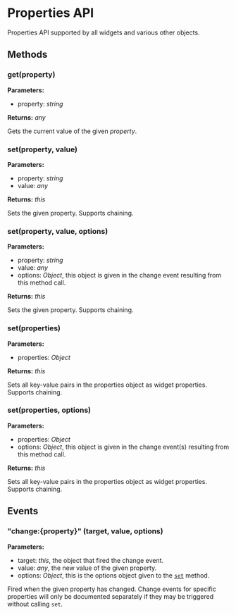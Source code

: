 # Properties API

Properties API supported by all widgets and various other objects.

## Methods

### get(property)



**Parameters:** 

- property: *string*

**Returns:** *any*

Gets the current value of the given *property*.


### set(property, value)



**Parameters:** 

- property: *string*
- value: *any*

**Returns:** *this*

Sets the given property. Supports chaining.


### set(property, value, options)



**Parameters:** 

- property: *string*
- value: *any*
- options: *Object*, this object is given in the change event resulting from this method call.

**Returns:** *this*

Sets the given property. Supports chaining.


### set(properties)



**Parameters:** 

- properties: *Object*

**Returns:** *this*

Sets all key-value pairs in the properties object as widget properties. Supports chaining.


### set(properties, options)



**Parameters:** 

- properties: *Object*
- options: *Object*, this object is given in the change event(s) resulting from this method call.

**Returns:** *this*

Sets all key-value pairs in the properties object as widget properties. Supports chaining.



## Events

### "change:{property}" (target, value, options)

**Parameters:** 

- target: *this*, the object that fired the change event.
- value: *any*, the new value of the given property.
- options: *Object*, this is the options object given to the [`set`](#set) method.

Fired when the given property has changed. Change events for specific properties will only be documented separately if they may be triggered without calling `set`. 


